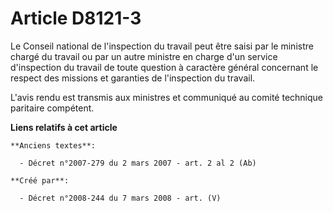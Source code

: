 # Article D8121-3

Le Conseil national de l'inspection du travail peut être saisi par le ministre chargé du travail ou par un autre ministre en
charge d'un service d'inspection du travail de toute question à caractère général concernant le respect des missions et
garanties de l'inspection du travail.

L'avis rendu est transmis aux ministres et communiqué au comité technique paritaire compétent.

**Liens relatifs à cet article**

	**Anciens textes**:

	  - Décret n°2007-279 du 2 mars 2007 - art. 2 al 2 (Ab)

	**Créé par**:

	  - Décret n°2008-244 du 7 mars 2008 - art. (V)

